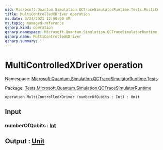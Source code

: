 ```yaml
---
uid: Microsoft.Quantum.Simulation.QCTraceSimulatorRuntime.Tests.MultiControlledXDriver
title: MultiControlledXDriver operation
ms.date: 3/24/2021 12:00:00 AM
ms.topic: managed-reference
qsharp.kind: operation
qsharp.namespace: Microsoft.Quantum.Simulation.QCTraceSimulatorRuntime.Tests
qsharp.name: MultiControlledXDriver
qsharp.summary: ''
---
```


# MultiControlledXDriver operation

Namespace: [Microsoft.Quantum.Simulation.QCTraceSimulatorRuntime.Tests](xref:Microsoft.Quantum.Simulation.QCTraceSimulatorRuntime.Tests)

Package: [Tests.Microsoft.Quantum.Simulation.QCTraceSimulatorRuntime](https://nuget.org/packages/Tests.Microsoft.Quantum.Simulation.QCTraceSimulatorRuntime)




```qsharp
operation MultiControlledXDriver (numberOfQubits : Int) : Unit
```


## Input

### numberOfQubits : [Int](xref:microsoft.quantum.lang-ref.int)





## Output : [Unit](xref:microsoft.quantum.lang-ref.unit)

